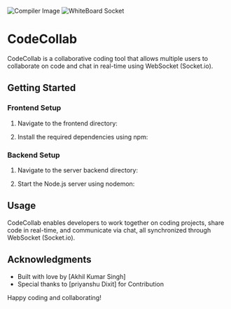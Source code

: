 ![Compiler Image](https://ibb.co/gT6nzb0)
![WhiteBoard Socket](https://s11.gifyu.com/images/SgY37.gif)
# CodeCollab

CodeCollab is a collaborative coding tool that allows multiple users to collaborate on code and chat in real-time using WebSocket (Socket.io).

## Getting Started

### Frontend Setup

1. Navigate to the frontend directory:

2. Install the required dependencies using npm:

### Backend Setup

1. Navigate to the server backend directory:

2. Start the Node.js server using nodemon:

## Usage

CodeCollab enables developers to work together on coding projects, share code in real-time, and communicate via chat, all synchronized through WebSocket (Socket.io).


## Acknowledgments

- Built with love by [Akhil Kumar Singh]
- Special thanks to [priyanshu Dixit] for Contribution 

Happy coding and collaborating!
